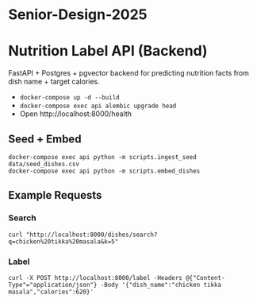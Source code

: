 # Senior-Design-2025

# Nutrition Label API (Backend)
FastAPI + Postgres + pgvector backend for predicting nutrition facts from dish name + target calories.
- `docker-compose up -d --build`
- `docker-compose exec api alembic upgrade head`
- Open http://localhost:8000/health

## Seed + Embed
```
docker-compose exec api python -m scripts.ingest_seed data/seed_dishes.csv
docker-compose exec api python -m scripts.embed_dishes
```

## Example Requests
### Search
```
curl "http://localhost:8000/dishes/search?q=chicken%20tikka%20masala&k=5"
```

### Label
```
curl -X POST http://localhost:8000/label -Headers @{"Content-Type"="application/json"} -Body '{"dish_name":"chicken tikka masala","calories":620}'
```